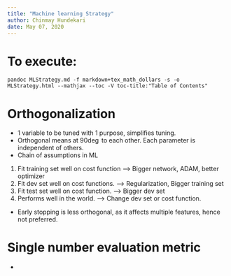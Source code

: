 ```yaml
---
title: "Machine learning Strategy"
author: Chinmay Hundekari
date: May 07, 2020
---
```


# To execute:
~~~~
pandoc MLStrategy.md -f markdown+tex_math_dollars -s -o MLStrategy.html --mathjax --toc -V toc-title:"Table of Contents"
~~~~

# Orthogonalization
* 1 variable to be tuned with 1 purpose, simplifies tuning. 
* Orthogonal means at $90\deg$ to each other. Each parameter is independent of others.
* Chain of assumptions in ML
1. Fit training set well on cost function  --> Bigger network, ADAM, better optimizer
2. Fit dev set well on cost functions. --> Regularization, Bigger training set
3. Fit test set well on cost function. --> Bigger dev set
4. Performs well in the world. --> Change dev set or cost function.
* Early stopping is less orthogonal, as it affects multiple features, hence not preferred.

# Single number evaluation metric
* 
